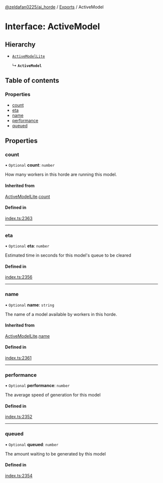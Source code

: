 [@zeldafan0225/ai_horde](../README.md) / [Exports](../modules.md) / ActiveModel

# Interface: ActiveModel

## Hierarchy

- [`ActiveModelLite`](ActiveModelLite.md)

  ↳ **`ActiveModel`**

## Table of contents

### Properties

- [count](ActiveModel.md#count)
- [eta](ActiveModel.md#eta)
- [name](ActiveModel.md#name)
- [performance](ActiveModel.md#performance)
- [queued](ActiveModel.md#queued)

## Properties

### count

• `Optional` **count**: `number`

How many workers in this horde are running this model.

#### Inherited from

[ActiveModelLite](ActiveModelLite.md).[count](ActiveModelLite.md#count)

#### Defined in

[index.ts:2363](https://github.com/ZeldaFan0225/ai_horde/blob/1d5fbc0/index.ts#L2363)

___

### eta

• `Optional` **eta**: `number`

Estimated time in seconds for this model's queue to be cleared

#### Defined in

[index.ts:2356](https://github.com/ZeldaFan0225/ai_horde/blob/1d5fbc0/index.ts#L2356)

___

### name

• `Optional` **name**: `string`

The name of a model available by workers in this horde.

#### Inherited from

[ActiveModelLite](ActiveModelLite.md).[name](ActiveModelLite.md#name)

#### Defined in

[index.ts:2361](https://github.com/ZeldaFan0225/ai_horde/blob/1d5fbc0/index.ts#L2361)

___

### performance

• `Optional` **performance**: `number`

The average speed of generation for this model

#### Defined in

[index.ts:2352](https://github.com/ZeldaFan0225/ai_horde/blob/1d5fbc0/index.ts#L2352)

___

### queued

• `Optional` **queued**: `number`

The amount waiting to be generated by this model

#### Defined in

[index.ts:2354](https://github.com/ZeldaFan0225/ai_horde/blob/1d5fbc0/index.ts#L2354)
